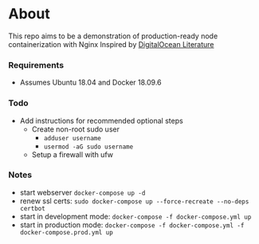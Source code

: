 # About
This repo aims to be a demonstration of production-ready node containerization with Nginx
Inspired by [DigitalOcean Literature](https://www.digitalocean.com/community/tutorials/how-to-secure-a-containerized-node-js-application-with-nginx-let-s-encrypt-and-docker-compose)

### Requirements
* Assumes Ubuntu 18.04 and Docker 18.09.6

### Todo
* Add instructions for recommended optional steps
  * Create non-root sudo user
    * `adduser username`
    * `usermod -aG sudo username`
  * Setup a firewall with ufw

### Notes
* start webserver `docker-compose up -d`
* renew ssl certs: `sudo docker-compose up --force-recreate --no-deps certbot`
* start in development mode: `docker-compose -f docker-compose.yml up`
* start in production mode: `docker-compose -f docker-compose.yml -f docker-compose.prod.yml up`
